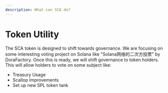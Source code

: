 ```yaml
---
description: What can SCA do?
---
```


# Token Utility

The SCA token is designed to shift towards governance. We are focusing on some interesting voting project on Solana like "Solana网络的二次方投票" by DoraFactory. Once this is ready, we will shift governance to token holders. This will allow holders to vote on some subject like:

* Treasury Usage
* Scallop Improvements
* Set up new SPL token tank

 


